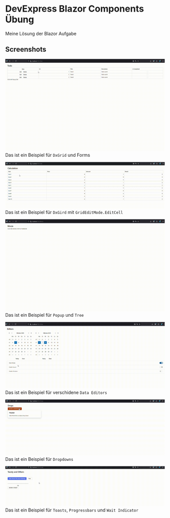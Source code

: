
# DevExpress Blazor Components Übung

Meine Lösung der Blazor Aufgabe


## Screenshots

![Gird](./docs/grafics/Grid.gif)
Das ist ein Beispiel für `DxGrid` und Forms

![Grid2](./docs/grafics/Grid2.gif)
Das ist ein Beispiel für `DxGird` mit `GridEditMode.EditCell`

![Tree](./docs/grafics/Tree.gif)
Das ist ein Beispiel für `Popup` und `Tree`

![Editors](./docs/grafics/Editor.gif)
Das ist ein Beispiel für verschidene `Data Editors`

![Dropdown](./docs/grafics/Drop.gif)
Das ist ein Beispiel für `Dropdowns`

![Toasty](./docs/grafics/Toasty.gif)
Das ist ein Beispiel für `Toasts`, `Progressbars` und `Wait Indicator`